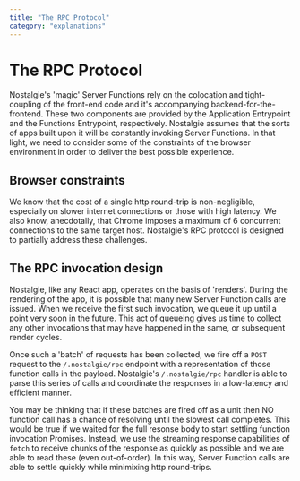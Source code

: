 ```yaml
---
title: "The RPC Protocol"
category: "explanations"
---
```


# The RPC Protocol

Nostalgie's 'magic' Server Functions rely on the colocation and tight-coupling of the front-end code and it's accompanying backend-for-the-frontend. These two components are provided by the Application Entrypoint and the Functions Entrypoint, respectively. Nostalgie assumes that the sorts of apps built upon it will be constantly invoking Server Functions. In that light, we need to consider some of the constraints of the browser environment in order to deliver the best possible experience.

## Browser constraints

We know that the cost of a single http round-trip is non-negligible, especially on slower internet connections or those with high latency. We also know, anecdotally, that Chrome imposes a maximum of 6 concurrent connections to the same target host. Nostalgie's RPC protocol is designed to partially address these challenges.

## The RPC invocation design

Nostalgie, like any React app, operates on the basis of 'renders'. During the rendering of the app, it is possible that many new Server Function calls are issued. When we receive the first such invocation, we queue it up until a point very soon in the future. This act of queueing gives us time to collect any other invocations that may have happened in the same, or subsequent render cycles.

Once such a 'batch' of requests has been collected, we fire off a `POST` request to the `/.nostalgie/rpc` endpoint with a representation of those function calls in the payload. Nostalgie's `/.nostalgie/rpc` handler is able to parse this series of calls and coordinate the responses in a low-latency and efficient manner.

You may be thinking that if these batches are fired off as a unit then NO function call has a chance of resolving until the slowest call completes. This would be true if we waited for the full resonse body to start settling function invocation Promises. Instead, we use the streaming response capabilities of `fetch` to receive chunks of the response as quickly as possible and we are able to read these (even out-of-order). In this way, Server Function calls are able to settle quickly while minimixing http round-trips.